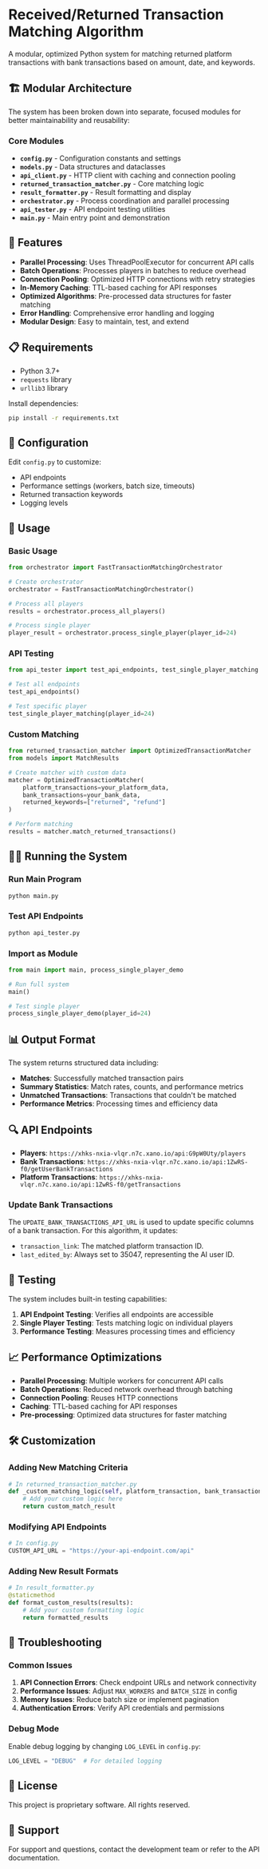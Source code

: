 # Received/Returned Transaction Matching Algorithm

A modular, optimized Python system for matching returned platform transactions with bank transactions based on amount, date, and keywords.

## 🏗️ Modular Architecture

The system has been broken down into separate, focused modules for better maintainability and reusability:

### Core Modules

- **`config.py`** - Configuration constants and settings
- **`models.py`** - Data structures and dataclasses
- **`api_client.py`** - HTTP client with caching and connection pooling
- **`returned_transaction_matcher.py`** - Core matching logic
- **`result_formatter.py`** - Result formatting and display
- **`orchestrator.py`** - Process coordination and parallel processing
- **`api_tester.py`** - API endpoint testing utilities
- **`main.py`** - Main entry point and demonstration

## 🚀 Features

- **Parallel Processing**: Uses ThreadPoolExecutor for concurrent API calls
- **Batch Operations**: Processes players in batches to reduce overhead
- **Connection Pooling**: Optimized HTTP connections with retry strategies
- **In-Memory Caching**: TTL-based caching for API responses
- **Optimized Algorithms**: Pre-processed data structures for faster matching
- **Error Handling**: Comprehensive error handling and logging
- **Modular Design**: Easy to maintain, test, and extend

## 📋 Requirements

- Python 3.7+
- `requests` library
- `urllib3` library

Install dependencies:
```bash
pip install -r requirements.txt
```

## 🔧 Configuration

Edit `config.py` to customize:
- API endpoints
- Performance settings (workers, batch size, timeouts)
- Returned transaction keywords
- Logging levels

## 📖 Usage

### Basic Usage

```python
from orchestrator import FastTransactionMatchingOrchestrator

# Create orchestrator
orchestrator = FastTransactionMatchingOrchestrator()

# Process all players
results = orchestrator.process_all_players()

# Process single player
player_result = orchestrator.process_single_player(player_id=24)
```

### API Testing

```python
from api_tester import test_api_endpoints, test_single_player_matching

# Test all endpoints
test_api_endpoints()

# Test specific player
test_single_player_matching(player_id=24)
```

### Custom Matching

```python
from returned_transaction_matcher import OptimizedTransactionMatcher
from models import MatchResults

# Create matcher with custom data
matcher = OptimizedTransactionMatcher(
    platform_transactions=your_platform_data,
    bank_transactions=your_bank_data,
    returned_keywords=["returned", "refund"]
)

# Perform matching
results = matcher.match_returned_transactions()
```

## 🏃‍♂️ Running the System

### Run Main Program
```bash
python main.py
```

### Test API Endpoints
```bash
python api_tester.py
```

### Import as Module
```python
from main import main, process_single_player_demo

# Run full system
main()

# Test single player
process_single_player_demo(player_id=24)
```

## 📊 Output Format

The system returns structured data including:

- **Matches**: Successfully matched transaction pairs
- **Summary Statistics**: Match rates, counts, and performance metrics
- **Unmatched Transactions**: Transactions that couldn't be matched
- **Performance Metrics**: Processing times and efficiency data

## 🔍 API Endpoints

- **Players**: `https://xhks-nxia-vlqr.n7c.xano.io/api:G9pW0Uty/players`
- **Bank Transactions**: `https://xhks-nxia-vlqr.n7c.xano.io/api:1ZwRS-f0/getUserBankTransactions`
- **Platform Transactions**: `https://xhks-nxia-vlqr.n7c.xano.io/api:1ZwRS-f0/getTransactions`

### Update Bank Transactions

The `UPDATE_BANK_TRANSACTIONS_API_URL` is used to update specific columns of a bank transaction. For this algorithm, it updates:
- `transaction_link`: The matched platform transaction ID.
- `last_edited_by`: Always set to 35047, representing the AI user ID.

## 🧪 Testing

The system includes built-in testing capabilities:

1. **API Endpoint Testing**: Verifies all endpoints are accessible
2. **Single Player Testing**: Tests matching logic on individual players
3. **Performance Testing**: Measures processing times and efficiency

## 📈 Performance Optimizations

- **Parallel Processing**: Multiple workers for concurrent API calls
- **Batch Operations**: Reduced network overhead through batching
- **Connection Pooling**: Reuses HTTP connections
- **Caching**: TTL-based caching for API responses
- **Pre-processing**: Optimized data structures for faster matching

## 🛠️ Customization

### Adding New Matching Criteria

```python
# In returned_transaction_matcher.py
def _custom_matching_logic(self, platform_transaction, bank_transaction):
    # Add your custom logic here
    return custom_match_result
```

### Modifying API Endpoints

```python
# In config.py
CUSTOM_API_URL = "https://your-api-endpoint.com/api"
```

### Adding New Result Formats

```python
# In result_formatter.py
@staticmethod
def format_custom_results(results):
    # Add your custom formatting logic
    return formatted_results
```

## 🐛 Troubleshooting

### Common Issues

1. **API Connection Errors**: Check endpoint URLs and network connectivity
2. **Performance Issues**: Adjust `MAX_WORKERS` and `BATCH_SIZE` in config
3. **Memory Issues**: Reduce batch size or implement pagination
4. **Authentication Errors**: Verify API credentials and permissions

### Debug Mode

Enable debug logging by changing `LOG_LEVEL` in `config.py`:
```python
LOG_LEVEL = "DEBUG"  # For detailed logging
```

## 📝 License

This project is proprietary software. All rights reserved.

## 🤝 Support

For support and questions, contact the development team or refer to the API documentation.
